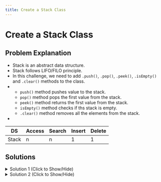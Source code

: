 ```yaml
---
title: Create a Stack Class
---
```

# Create a Stack Class

## Problem Explanation
- Stack is an abstract data structure.
- Stack follows LIFO/FILO principle.
- In this challenge, we need to add `.push()`, `.pop()`, `.peek()`, `.isEmpty()` and `.clear()` methods to the class.
- 
  - `push()` method pushes value to the stack.
  - `pop()` method pops the first value from the stack.
  - `peek()` method returns the first value from the stack.
  - `isEmpty()` method checks if ths stack is empty.
  - `.clear()` method removes all the elements from the stack.
-
| DS    | Access | Search | Insert | Delete |
| ----- | ------ | ------ | ------ | ------ |
| Stack |   n    |    n   |   1    |    1   |

## Solutions

<details><summary>Solution 1 (Click to Show/Hide)</summary>

```js
function Stack() {
  var collection = [];
  this.print = function() {
    console.log(collection);
  };
  this.push = function(val) {
    return collection.push(val);
  };
  this.pop = function() {
    return collection.pop();
  };
  this.peek = function() {
    return collection[collection.length - 1];
  };
  this.isEmpty = function() {
    return collection.length === 0;
  };
  this.clear = function() {
    collection.length = 0;
  };
}
```
</details>

<details><summary>Solution 2 (Click to Show/Hide)</summary>

```js
class Stack {
  constructor() {
    this.collection = [];
  }
  print() {
    console.log(this.collection);
  }
  push(val) {
    return this.collection.push(val);
  }
  pop() {
    return this.collection.pop();
  }
  peek() {
    return this.collection[this.collection.length - 1];
  }
  isEmpty() {
    return this.collection.length === 0;
  }
  clear() {
    return (this.collection.length = 0);
  }
}
```
 #### Relevant Links
 
- [Wikipedia](https://en.wikipedia.org/wiki/Stack_(abstract_data_type))
</details>
